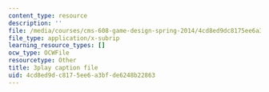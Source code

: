 ```yaml
---
content_type: resource
description: ''
file: /media/courses/cms-608-game-design-spring-2014/4cd8ed9dc8175ee6a3bfde6248b22863_1506650.vtt
file_type: application/x-subrip
learning_resource_types: []
ocw_type: OCWFile
resourcetype: Other
title: 3play caption file
uid: 4cd8ed9d-c817-5ee6-a3bf-de6248b22863
---
```

